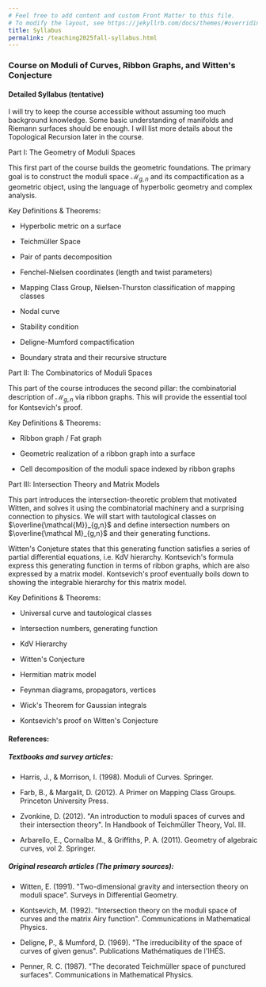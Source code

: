 ```yaml
---
# Feel free to add content and custom Front Matter to this file.
# To modify the layout, see https://jekyllrb.com/docs/themes/#overriding-theme-defaults
title: Syllabus
permalink: /teaching2025fall-syllabus.html
---
```


<style>
  #main {
    font-size: 85%; /* Adjust this percentage as you like */
  }
</style>

### Course on Moduli of Curves, Ribbon Graphs, and Witten's Conjecture

#### Detailed Syllabus (tentative)

I will try to keep the course accessible without assuming too much background knowledge. Some basic understanding of manifolds and Riemann surfaces should be enough. I will list more details about the Topological Recursion later in the course.

Part I: The Geometry of Moduli Spaces

This first part of the course builds the geometric foundations. The primary goal is to construct the moduli space $\mathcal M_{g,n}$ and its compactification​ as a geometric object, using the language of hyperbolic geometry and complex analysis.

Key Definitions & Theorems:

- Hyperbolic metric on a surface   

- Teichmüller Space

- Pair of pants decomposition    

- Fenchel-Nielsen coordinates (length and twist parameters)

- Mapping Class Group, Nielsen-Thurston classification of mapping classes

- Nodal curve

- Stability condition

- Deligne-Mumford compactification      

- Boundary strata and their recursive structure    

Part II: The Combinatorics of Moduli Spaces

This part of the course introduces the second pillar: the combinatorial description of $\mathcal M_{g,n}$​ via ribbon graphs. This will provide the essential tool for Kontsevich's proof.

Key Definitions & Theorems:


- Ribbon graph / Fat graph    

- Geometric realization of a ribbon graph into a surface    

- Cell decomposition of the moduli space indexed by ribbon graphs

Part III: Intersection Theory and Matrix Models

This part introduces the intersection-theoretic problem that motivated Witten, and solves it using the combinatorial machinery and a surprising connection to physics. We will start with tautological classes on $\overline{\mathcal{M}}_{g,n}$ and define intersection numbers on $\overline{\mathcal M}_{g,n}$ and their generating functions.

Witten's Conjeture states that this generating function satisfies a series of partial differential equations, i.e. KdV hierarchy. Kontsevich's formula express this generating function in terms of ribbon graphs, which are also expressed by a matrix model. Kontsevich's proof eventually boils down to showing the integrable hierarchy for this matrix model.

Key Definitions & Theorems:

- Universal curve and tautological classes 

- Intersection numbers, generating function

- KdV Hierarchy

- Witten's Conjecture

- Hermitian matrix model

- Feynman diagrams, propagators, vertices

- Wick's Theorem for Gaussian integrals

- Kontsevich's proof on Witten's Conjecture

#### References:

##### Textbooks and survey articles:

- Harris, J., & Morrison, I. (1998). Moduli of Curves. Springer.

- Farb, B., & Margalit, D. (2012). A Primer on Mapping Class Groups. Princeton University Press.

- Zvonkine, D. (2012). "An introduction to moduli spaces of curves and their intersection theory". In Handbook of Teichmüller Theory, Vol. III.

- Arbarello, E., Cornalba M., & Griffiths, P. A. (2011). Geometry of algebraic curves, vol 2. Springer.


##### Original research articles (The primary sources):

- Witten, E. (1991). "Two-dimensional gravity and intersection theory on moduli space". Surveys in Differential Geometry.

- Kontsevich, M. (1992). "Intersection theory on the moduli space of curves and the matrix Airy function". Communications in Mathematical Physics.

- Deligne, P., & Mumford, D. (1969). "The irreducibility of the space of curves of given genus". Publications Mathématiques de l'IHÉS.

- Penner, R. C. (1987). "The decorated Teichmüller space of punctured surfaces". Communications in Mathematical Physics.
